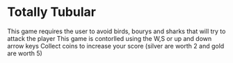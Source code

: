 # Totally Tubular

This game requires the user to avoid birds, bourys and sharks that will try to attack the player
This game is contorlled using the W,S or up and down arrow keys
Collect coins to increase your score (silver are worth 2 and gold are worth 5)
 

